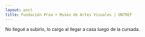 ```yaml
---
layout: post
title: Fundación Proa + Museo de Artes Visuales | UNTREF
---
```


No llegué a subirlo, lo cargo al llegar a casa luego de la cursada.
